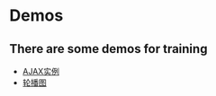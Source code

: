 # Demos
## There are some demos for training<br>
* [AJAX实例](https://wind-wang.github.io/Demos/demos/AJAX_demo.html)
* [轮播图](https://wind-wang.github.io/Demos/demos/carousel.html)
